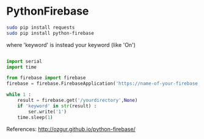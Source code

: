 PythonFirebase
==============

```bash
sudo pip install requests
sudo pip install python-firebase
```


where 'keyword' is instead your keyword (like 'On')
```python

import serial
import time

from firebase import firebase
firebase = firebase.FirebaseApplication('https://name-of-your-firebase.firebaseIO.com',NONE)

while 1 : 
    result = firebase.get('/yourdirectory',None)
    if 'keyword' in str(result) :
        ser.write('1')
    time.sleep(1)
```



References:
http://ozgur.github.io/python-firebase/
